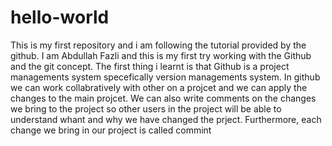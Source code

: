 # hello-world
This is my first repository and i am following the tutorial provided by the github.
I am Abdullah Fazli and this is my first try working with the Github and the git concept. The first thing i learnt is that Github is a project managements system specefically version managements system. In github we can work collabratively with other on a projcet and we can apply the changes to the main projcet. We can also write comments on the changes we bring to the project so other users in the project will be able to understand whant and why we have changed the prject. Furthermore, each change we bring in our project is called commint
